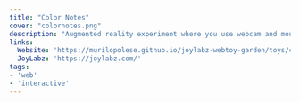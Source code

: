 ```yaml
---
title: "Color Notes"
cover: "colornotes.png"
description: "Augmented reality experiment where you use webcam and mouse to draw and make music using colors and movement."
links:
  Website: 'https://murilopolese.github.io/joylabz-webtoy-garden/toys/colornotes/'
  JoyLabz: 'https://joylabz.com/'
tags:
- 'web'
- 'interactive'
---
```

